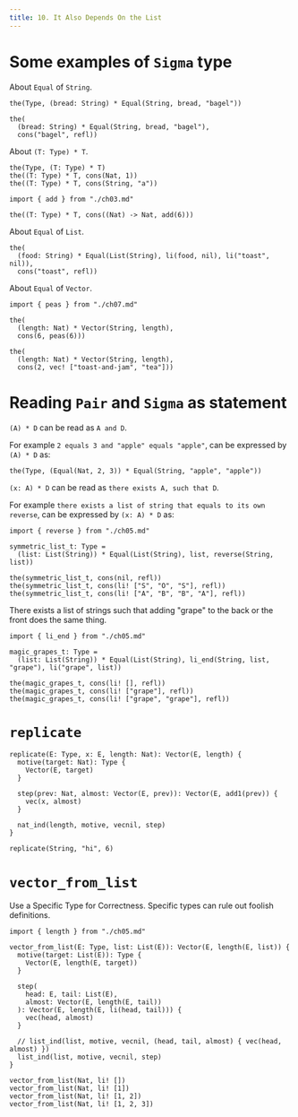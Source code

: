 ```yaml
---
title: 10. It Also Depends On the List
---
```


# Some examples of `Sigma` type

About `Equal` of `String`.

``` cicada
the(Type, (bread: String) * Equal(String, bread, "bagel"))

the(
  (bread: String) * Equal(String, bread, "bagel"),
  cons("bagel", refl))
```

About `(T: Type) * T`.

``` cicada
the(Type, (T: Type) * T)
the((T: Type) * T, cons(Nat, 1))
the((T: Type) * T, cons(String, "a"))

import { add } from "./ch03.md"

the((T: Type) * T, cons((Nat) -> Nat, add(6)))
```

About `Equal` of `List`.

``` cicada
the(
  (food: String) * Equal(List(String), li(food, nil), li("toast", nil)),
  cons("toast", refl))
```

About `Equal` of `Vector`.

``` cicada
import { peas } from "./ch07.md"

the(
  (length: Nat) * Vector(String, length),
  cons(6, peas(6)))

the(
  (length: Nat) * Vector(String, length),
  cons(2, vec! ["toast-and-jam", "tea"]))
```

# Reading `Pair` and `Sigma` as statement

`(A) * D` can be read as `A and D`.

For example `2 equals 3 and "apple" equals "apple"`,
can be expressed by `(A) * D` as:

``` cicada
the(Type, (Equal(Nat, 2, 3)) * Equal(String, "apple", "apple"))
```

`(x: A) * D` can be read as `there exists A, such that D`.

For example `there exists a list of string that equals to its own reverse`,
can be expressed by `(x: A) * D` as:

``` cicada
import { reverse } from "./ch05.md"

symmetric_list_t: Type =
  (list: List(String)) * Equal(List(String), list, reverse(String, list))

the(symmetric_list_t, cons(nil, refl))
the(symmetric_list_t, cons(li! ["S", "O", "S"], refl))
the(symmetric_list_t, cons(li! ["A", "B", "B", "A"], refl))
```

There exists a list of strings such that adding "grape" to the back or the front does the same thing.

``` cicada
import { li_end } from "./ch05.md"

magic_grapes_t: Type =
  (list: List(String)) * Equal(List(String), li_end(String, list, "grape"), li("grape", list))

the(magic_grapes_t, cons(li! [], refl))
the(magic_grapes_t, cons(li! ["grape"], refl))
the(magic_grapes_t, cons(li! ["grape", "grape"], refl))
```

# `replicate`

``` cicada
replicate(E: Type, x: E, length: Nat): Vector(E, length) {
  motive(target: Nat): Type {
    Vector(E, target)
  }

  step(prev: Nat, almost: Vector(E, prev)): Vector(E, add1(prev)) {
    vec(x, almost)
  }

  nat_ind(length, motive, vecnil, step)
}

replicate(String, "hi", 6)
```

# `vector_from_list`

Use a Specific Type for Correctness.
Specific types can rule out foolish definitions.

``` cicada
import { length } from "./ch05.md"

vector_from_list(E: Type, list: List(E)): Vector(E, length(E, list)) {
  motive(target: List(E)): Type {
    Vector(E, length(E, target))
  }

  step(
    head: E, tail: List(E),
    almost: Vector(E, length(E, tail))
  ): Vector(E, length(E, li(head, tail))) {
    vec(head, almost)
  }

  // list_ind(list, motive, vecnil, (head, tail, almost) { vec(head, almost) })
  list_ind(list, motive, vecnil, step)
}

vector_from_list(Nat, li! [])
vector_from_list(Nat, li! [1])
vector_from_list(Nat, li! [1, 2])
vector_from_list(Nat, li! [1, 2, 3])
```
